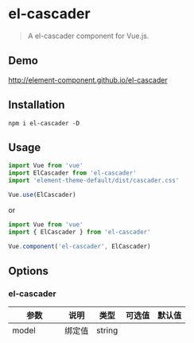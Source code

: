 # el-cascader
> A el-cascader component for Vue.js.

## Demo
http://element-component.github.io/el-cascader

## Installation
```shell
npm i el-cascader -D
```

## Usage
```javascript
import Vue from 'vue'
import ElCascader from 'el-cascader'
import 'element-theme-default/dist/cascader.css'

Vue.use(ElCascader)
```

or

```javascript
import Vue from 'vue'
import { ElCascader } from 'el-cascader'

Vue.component('el-cascader', ElCascader)
```


## Options

### el-cascader

| 参数               | 说明                                                     | 类型              | 可选值      | 默认值 |
|--------------------|----------------------------------------------------------|-------------------|-------------|--------|
|model| 绑定值| string | | |
|placeholder| 占位符| string | | | |


## Development
```shell
make dev

## test
make test

## build
make build
```

# License
[MIT](https://opensource.org/licenses/MIT)
